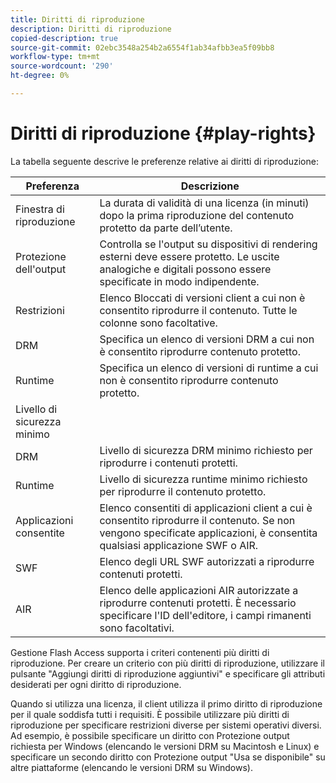 ```yaml
---
title: Diritti di riproduzione
description: Diritti di riproduzione
copied-description: true
source-git-commit: 02ebc3548a254b2a6554f1ab34afbb3ea5f09bb8
workflow-type: tm+mt
source-wordcount: '290'
ht-degree: 0%

---
```


# Diritti di riproduzione {#play-rights}

La tabella seguente descrive le preferenze relative ai diritti di riproduzione:

| Preferenza | Descrizione |
|--- |--- |
| Finestra di riproduzione | La durata di validità di una licenza (in minuti) dopo la prima riproduzione del contenuto protetto da parte dell’utente. |
| Protezione dell&#39;output | Controlla se l&#39;output su dispositivi di rendering esterni deve essere protetto. Le uscite analogiche e digitali possono essere specificate in modo indipendente. |
| Restrizioni | Elenco Bloccati di versioni client a cui non è consentito riprodurre il contenuto. Tutte le colonne sono facoltative. |
| DRM | Specifica un elenco di versioni DRM a cui non è consentito riprodurre contenuto protetto. |
| Runtime | Specifica un elenco di versioni di runtime a cui non è consentito riprodurre contenuto protetto. |
| Livello di sicurezza minimo |  |
| DRM | Livello di sicurezza DRM minimo richiesto per riprodurre i contenuti protetti. |
| Runtime | Livello di sicurezza runtime minimo richiesto per riprodurre il contenuto protetto. |
| Applicazioni consentite | Elenco consentiti di applicazioni client a cui è consentito riprodurre il contenuto. Se non vengono specificate applicazioni, è consentita qualsiasi applicazione SWF o AIR. |
| SWF | Elenco degli URL SWF autorizzati a riprodurre contenuti protetti. |
| AIR | Elenco delle applicazioni AIR autorizzate a riprodurre contenuti protetti. È necessario specificare l&#39;ID dell&#39;editore, i campi rimanenti sono facoltativi. |

Gestione Flash Access supporta i criteri contenenti più diritti di riproduzione. Per creare un criterio con più diritti di riproduzione, utilizzare il pulsante &quot;Aggiungi diritti di riproduzione aggiuntivi&quot; e specificare gli attributi desiderati per ogni diritto di riproduzione.

Quando si utilizza una licenza, il client utilizza il primo diritto di riproduzione per il quale soddisfa tutti i requisiti. È possibile utilizzare più diritti di riproduzione per specificare restrizioni diverse per sistemi operativi diversi. Ad esempio, è possibile specificare un diritto con Protezione output richiesta per Windows (elencando le versioni DRM su Macintosh e Linux) e specificare un secondo diritto con Protezione output &quot;Usa se disponibile&quot; su altre piattaforme (elencando le versioni DRM su Windows).
